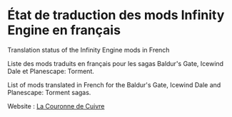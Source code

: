 # État de traduction des mods Infinity Engine en français
Translation status of the Infinity Engine mods in French

Liste des mods traduits en français pour les sagas Baldur's Gate, Icewind Dale et Planescape: Torment.

List of mods translated in French for the Baldur's Gate, Icewind Dale and Planescape: Torment sagas.

Website : [La Couronne de Cuivre](https://www.baldursgateworld.fr/lacouronne/la-chambre-des-scribes/32456-etat-de-traduction-des-mods-mis-jour.html)

